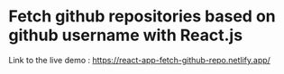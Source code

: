 # Fetch github repositories based on github username with React.js
Link to the live demo : https://react-app-fetch-github-repo.netlify.app/


